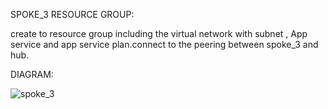 SPOKE_3 RESOURCE GROUP:

create to  resource group including  the virtual network with subnet , App service and app service plan.connect to the peering between spoke_3 and hub.


DIAGRAM:


 ![spoke_3](https://github.com/user-attachments/assets/a14a5dec-8fe0-4f5b-b0b8-5d4d64f5e7ec)


